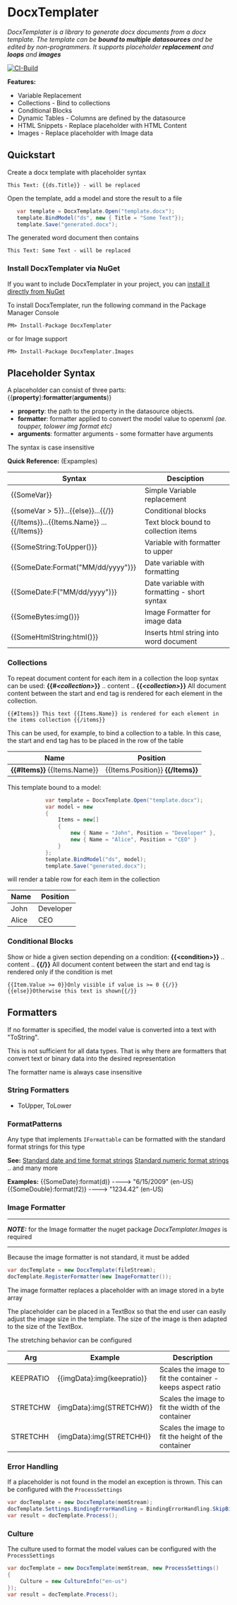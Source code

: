 # DocxTemplater

_DocxTemplater is a library to generate docx documents from a docx template. 
The template can be **bound to multiple datasources** and be edited by non-programmers.
It supports placeholder **replacement** and **loops** and **images**_

[![CI-Build](https://github.com/Amberg/DocxTemplater/actions/workflows/ci.yml/badge.svg?branch=main)](https://github.com/Amberg/DocxTemplater/actions/workflows/ci.yml)

**Features:**
* Variable Replacement
* Collections - Bind to collections
* Conditional Blocks
* Dynamic Tables - Columns are defined by the datasource
* HTML Snippets - Replace placeholder with HTML Content
* Images - Replace placeholder with Image data


## Quickstart

Create a docx template with placeholder syntax

```
This Text: {{ds.Title}} - will be replaced
```
Open the template, add a model and store the result to a file
```c#
   var template = DocxTemplate.Open("template.docx");
   template.BindModel("ds", new { Title = "Some Text"});
   template.Save("generated.docx");
```
The generated word document then contains

```
This Text: Some Text - will be replaced
```
### Install DocxTemplater via NuGet

If you want to include DocxTemplater in your project, you can [install it directly from NuGet](https://www.nuget.org/packages/DocxTemplater)

To install DocxTemplater, run the following command in the Package Manager Console

```
PM> Install-Package DocxTemplater
```
or for Image support
```
PM> Install-Package DocxTemplater.Images
```

## Placeholder Syntax

A placeholder can consist of three parts: {{**property**}:**formatter**(**arguments**)}

- **property**:   the path to the property in the datasource objects.
- **formatter**:  formatter applied to convert the model value to openxml _(ae. toupper, tolower img format etc)_ 
- **arguments**: formatter arguments - some formatter have arguments

The syntax is case insensitive

**Quick Reference:** (Expamples)

|      Syntax      |               Desciption |
|----------------|--------------------------|
| {{SomeVar}}  | Simple Variable replacement
| {{someVar > 5}}...{{else}}...{{/}}  | Conditional blocks
| {{/Items}}...{\{Items.Name}} ... {{/Items}}  | Text block bound to collection items
| {{SomeString:ToUpper()}}  | Variable with formatter to upper
| {{SomeDate:Format("MM/dd/yyyy")}}  | Date variable with formatting
| {{SomeDate:F("MM/dd/yyyy")}}  | Date variable with formatting - short syntax
| {{SomeBytes:img()}}  | Image Formatter for image data
| {{SomeHtmlString:html()}}  | Inserts html string into word document
### Collections

To repeat document content for each item in a collection the loop syntax can be used:
**{{#_\<collection\>_}}** .. content .. **{{_<collection\>_}}**
All document content between the start and end tag is rendered for each element in the collection. 

```
{{#Items}} This text {{Items.Name}} is rendered for each element in the items collection {{/items}}
```

This can be used, for example, to bind a collection to a table. In this case, the start and end tag has to be placed in the row of the table

|      Name      | Position |
|----------------|----------|
| **{{#Items}}** {{Items.Name}} | {{Items.Position}} **{{/Items}}**|

This template bound to a model:
```c#
            var template = DocxTemplate.Open("template.docx");
            var model = new
            {
                Items = new[]
                {
                    new { Name = "John", Position = "Developer" },
                    new { Name = "Alice", Position = "CEO" }
                }
            };
            template.BindModel("ds", model);
            template.Save("generated.docx");
```

will render a table row for each item in the collection

|      Name      | Position |
|----------------|----------|
| John | Developer|
| Alice | CEO|

### Conditional Blocks

Show or hide a given section depending on a condition:
**{{\<condition>}}** .. content .. **{{/}}**
All document content between the start and end tag is rendered only if the condition is met

```
{{Item.Value >= 0}}Only visible if value is >= 0 {{/}}
{{else}}Otherwise this text is shown{{/}}
```

## Formatters

If no formatter is specified, the model value is converted into a text with "ToString".

This is not sufficient for all data types. That is why there are formatters that convert text or binary data into the desired representation

The formatter name is always case insensitive

### String Formatters

- ToUpper, ToLower

### FormatPatterns

Any type that implements ```IFormattable``` can be formatted with the standard format strings for this type

**See:**
[Standard date and time format strings](https://learn.microsoft.com/en-us/dotnet/standard/base-types/standard-date-and-time-format-strings)
[Standard numeric format strings](https://learn.microsoft.com/en-us/dotnet/standard/base-types/standard-numeric-format-strings)
.. and many more

**Examples:**
{{SomeDate}:format(d)}  ----> "6/15/2009"  (en-US)
{{SomeDouble}:format(f2)}  ----> "1234.42"  (en-US)

### Image Formatter

---

**_NOTE:_** for the Image formatter the nuget package *DocxTemplater.Images* is required

---

Because the image formatter is not standard, it must be added
```c#
var docTemplate = new DocxTemplate(fileStream);
docTemplate.RegisterFormatter(new ImageFormatter());
```

The image formatter replaces a placeholder with an image stored in a byte array 

The placeholder can be placed in a TextBox so that the end user can easily adjust the image size in the template. The size of the image is then adapted to the size of the TextBox.

The stretching behavior can be configured

|      Arg      | Example | Description
|----------------|----------|---
| KEEPRATIO| {{imgData}:img(keepratio)} | Scales the image to fit the container - keeps aspect ratio
| STRETCHW | {imgData}:img(STRETCHW)}| Scales the image to fit the width of the container
| STRETCHH | {imgData}:img(STRETCHH)}| Scales the image to fit the height of the container

### Error Handling

If a placeholder is not found in the model an exception is thrown.
This can be configured with the ```ProcessSettings```

```c#
var docTemplate = new DocxTemplate(memStream);
docTemplate.Settings.BindingErrorHandling = BindingErrorHandling.SkipBindingAndRemoveContent;
var result = docTemplate.Process();
```

### Culture

The culture used to format the model values can be configured with the ```ProcessSettings```

```c#
var docTemplate = new DocxTemplate(memStream, new ProcessSettings()
{
    Culture = new CultureInfo("en-us")
});
var result = docTemplate.Process();
```
